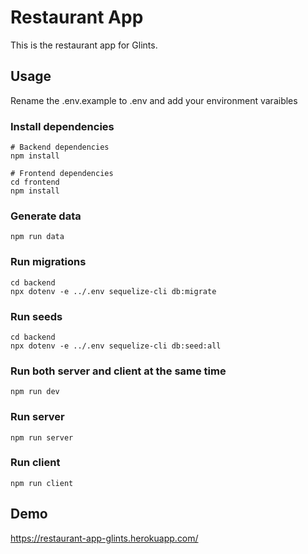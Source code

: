 # Restaurant App

This is the restaurant app for Glints.

## Usage

Rename the .env.example to .env and add your environment varaibles

### Install dependencies

```
# Backend dependencies
npm install

# Frontend dependencies
cd frontend
npm install
```

### Generate data

```
npm run data
```

### Run migrations

```
cd backend
npx dotenv -e ../.env sequelize-cli db:migrate
```

### Run seeds

```
cd backend
npx dotenv -e ../.env sequelize-cli db:seed:all
```

### Run both server and client at the same time

```
npm run dev
```

### Run server

```
npm run server
```

### Run client

```
npm run client
```

## Demo

https://restaurant-app-glints.herokuapp.com/
